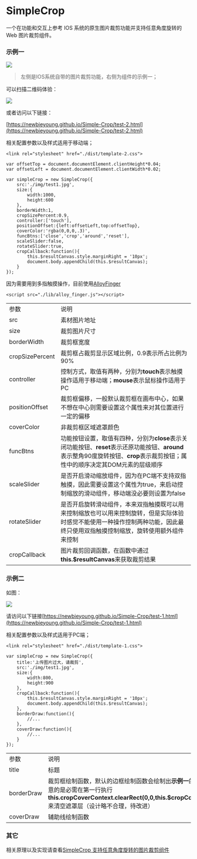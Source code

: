 # SimpleCrop

一个在功能和交互上参考 IOS 系统的原生图片裁剪功能并支持任意角度旋转的 Web 图片裁剪组件。

### 示例一

<img src="https://raw.githubusercontent.com/newbieYoung/NewbieWebArticles/master/images/simple-crop-0.jpg">

> 左侧是IOS系统自带的图片裁剪功能，右侧为组件的示例一；

可以扫描二维码体验：

<img src="https://raw.githubusercontent.com/newbieYoung/NewbieWebArticles/master/images/simple-crop-1.png">

或者访问以下链接：

[https://newbieyoung.github.io/Simple-Crop/test-2.html](https://newbieyoung.github.io/Simple-Crop/test-2.html)

相关配置参数以及样式适用于移动端；

```
<link rel="stylesheet" href="./dist/template-2.css">
```

```
var offsetTop = document.documentElement.clientHeight*0.04;
var offsetLeft = document.documentElement.clientWidth*0.02;

var simpleCrop = new SimpleCrop({
    src:'./img/test1.jpg',
    size:{
        width:1000,
        height:600
    },
    borderWidth:1,
    cropSizePercent:0.9,
    controller:['touch'],
    positionOffset:{left:offsetLeft,top:offsetTop},
    coverColor:'rgba(0,0,0,.3)',
    funcBtns:['close','crop','around','reset'],
    scaleSlider:false,
    rotateSlider:true,
    cropCallback:function(){
        this.$resultCanvas.style.marginRight = '10px';
        document.body.appendChild(this.$resultCanvas);
    }
});
```

因为需要用到多指触摸操作，目前使用[AlloyFinger](https://github.com/AlloyTeam/AlloyFinger)

```
<script src="./lib/alloy_finger.js"></script>
```

<table style="word-break: normal;">
	<tr>
		<td>参数</td>
		<td>说明</td>
	</tr>
	<tr>
		<td>src</td>
		<td>素材图片地址</td>
	</tr>
	<tr>
		<td>size</td>
		<td>裁剪图片尺寸</td>
	</tr>
	<tr>
		<td>borderWidth</td>
		<td>裁剪框宽度</td>
	</tr>
	<tr>
		<td>cropSizePercent</td>
		<td>裁剪框占裁剪显示区域比例，0.9表示所占比例为90%</td>
	</tr>
	<tr>
		<td>controller</td>
		<td>控制方式，取值有两种，分别为<b>touch</b>表示触摸操作适用于移动端；<b>mouse</b>表示鼠标操作适用于PC</td>
	</tr>
	<tr>
		<td>positionOffset</td>
		<td>裁剪框偏移，一般默认裁剪框在画布中心，如果不想在中心则需要设置这个属性来对其位置进行一定的偏移</td>
	</tr>
	<tr>
        <td>coverColor</td>
        <td>非裁剪框区域遮罩颜色</td>
    </tr>
	<tr>
		<td>funcBtns</td>
		<td>功能按钮设置，取值有四种，分别为<b>close</b>表示关闭功能按钮、<b>reset</b>表示还原功能按钮、<b>around</b>表示整角90度旋转按钮、<b>crop</b>表示裁剪按钮；属性中的顺序决定其DOM元素的层级顺序</td>
	</tr>
	<tr>
		<td>scaleSlider</td>
		<td>是否开启滑动缩放组件，因为在PC端不支持双指触摸，因此需要设置这个属性为true，来启动控制缩放的滑动组件，移动端没必要则设置为false</td>
	</tr>
	<tr>
		<td>rotateSlider</td>
		<td>是否开启旋转滑动组件，本来双指触摸既可以用来控制缩放也可以用来控制旋转，但是实际体验时感觉不能使用一种操作控制两种功能，因此最终只使用双指触摸控制缩放，旋转使用额外组件来控制</td>
	</tr>
	<tr>
		<td>cropCallback</td>
		<td>图片裁剪回调函数，在函数中通过<b>this.$resultCanvas</b>来获取裁剪结果</td>
	</tr>
</table>

### 示例二

如图：

<img src="https://raw.githubusercontent.com/newbieYoung/NewbieWebArticles/master/images/simple-crop-11.jpg">

请访问以下链接[https://newbieyoung.github.io/Simple-Crop/test-1.html](https://newbieyoung.github.io/Simple-Crop/test-1.html)

相关配置参数以及样式适用于PC端；

```
<link rel="stylesheet" href="./dist/template-1.css">
```

```
var simpleCrop = new SimpleCrop({
    title:'上传图片过大，请裁剪',
    src:'./img/test1.jpg',
    size:{
        width:800,
        height:900
    },
    cropCallback:function(){
        this.$resultCanvas.style.marginRight = '10px';
        document.body.appendChild(this.$resultCanvas);
    },
    borderDraw:function(){
        //...
    },
    coverDraw:function(){
        //...
    }
});
```

<table style="word-break: normal;">
	<tr>
		<td>参数</td>
		<td>说明</td>
	</tr>
	<tr>
		<td>title</td>
		<td>标题</td>
	</tr>
	<tr>
		<td>borderDraw</td>
		<td>裁剪框绘制函数，默认的边框绘制函数会绘制出<b>示例一</b>的样子，同时支持自定义，不过需要注意的是必需在第一行执行<b>this.cropCoverContext.clearRect(0,0,this.$cropCover.width,this.$cropCover.height);</b>来清空遮罩层（设计略不合理，待改进）</td>
	</tr>
	<tr>
		<td>coverDraw</td>
		<td>辅助线绘制函数</td>
	</tr>
</table>

### 其它

相关原理以及实现请查看[SimpleCrop 支持任意角度旋转的图片裁剪组件](https://juejin.im/post/5cc965d5e51d453afb40d812)
